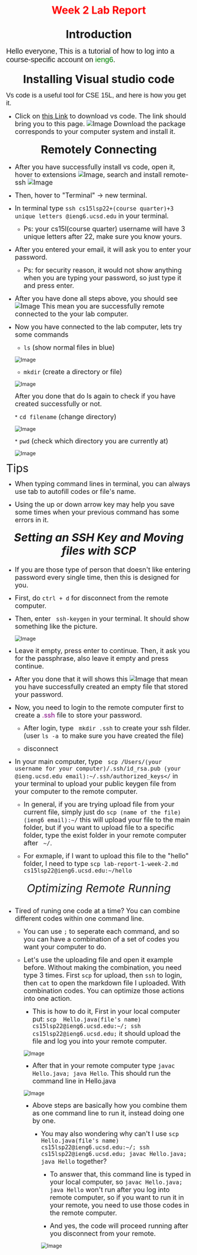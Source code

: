 <h1 align = "center">
   <span style ="color:red">Week 2 Lab Report</span>
</h1>

<h2 align = "center">
    <span style = "font-size: 30px">Introduction</span>
</h2>

<span style = "font-size: 20px; font-family:Arial"> Hello everyone, This is a tutorial of how to log into a course-specific account on <span style = "color:green">ieng6</span>.</span>

<h3 align = "center">
    <span style = "font-size:30px"> Installing Visual studio code</span>
    </h3>

<span style = "font-size: 18px; font-family:Arial">
    Vs code is a useful tool for CSE 15L, and here is how you get it.
</span>

* <span style = "font-size: 18px"> Click on [this Link](https://code.visualstudio.com/download) to download vs code. The link should bring you to this page.
![Image](vscode.png) Download the package corresponds to your computer system and install it.
</span>

<h4 align = "center">
    <span style = "font-size:30px">Remotely Connecting</span>
</h4>

* <span style = "font-size: 18px"> After you have successfully install vs code, open it, hover to extensions ![Image](extensions.png), search and install remote-ssh ![Image](remotessh.png)

* <span style = "font-size: 18px"> Then, hover to "Terminal" -> new terminal.

* <span style = "font-size: 18px"> In terminal type ```ssh cs15lsp22+(course quarter)+3 unique letters @ieng6.ucsd.edu``` in your terminal.</span>
    
    * <span style = "font-size: 18px"> Ps: your cs15l(course quarter) username will have 3 unique letters after 22, make sure you know yours.</span>

* <span style = "font-size: 18px"> After you entered your email, it will ask you to enter your password.</span>

    * <span style = "font-size: 18px"> Ps: for security reason, it would not show anything when you are typing your password, so just type it and press enter.</span>

* <span style = "font-size: 18px"> After you have done all steps above, you should see ![Image](login.png) This mean you are successfully remote connected to the your lab computer.

* <span style = "font-size: 18px"> Now you have connected to the lab computer, lets try some commands
    * <span style = "font-size: 18px"> `ls` (show normal files in blue) </span>
    
    ![Image](ls.png)

    * <span style = "font-size: 18px"> ```mkdir``` (create a directory or file)</span>

    ![Image](mkdir.png)

    <span style = "font-size: 18px"> After you done that do ls again to check if you have created successfully or not.</span>

    *<span style = "font-size: 18px"> ```cd filename``` (change directory) </span>

    ![Image](cd.png)

    *<span style = "font-size: 18px"> ```pwd``` (check which directory you are currently at) </span>

    ![Image](pwd.png)

<span style = "font-size:30px"> Tips

* <span style = "font-size:18px"> When typing command lines in terminal, you can always use tab to autofill codes or file's name.

* <span style = "font-size:18px"> Using the up or down arrow key may help you save some times when your previous command has some errors in it.

<h5 align = "center">
    <span style = "font-size: 30px"> Setting an SSH Key and Moving files with SCP</span>
</h5>

* <span style = "font-size: 18px">If you are those type of person that doesn't like entering password every single time, then this is designed for you.

* <span style = "font-size: 18px">First, do ```ctrl + d``` for disconnect from the remote computer.

* <span style = "font-size: 18px">Then, enter ``` ssh-keygen``` in your terminal. It should show something like the picture.

  ![Image](keygen1.png)

* <span style = "font-size:18px">Leave it empty, press enter to continue. Then, it ask you for the passphrase, also leave it empty and press continue.

* <span style = "font-size:18px"> After you done that it will shows this ![Image](keygen.png) that mean you have successfully created an empty file that stored your password.

* <span style = "font-size:18px"> Now, you need to login to the remote computer first to create a <span style = "color:purple">.ssh</span> file to store your password.

    * <span style = "font-size:18px"> After login, type ``` mkdir .ssh``` to create your ssh filder. (user ```ls -a ```to make sure you have created the file)

    * <span style = "font-size:18px"> disconnect

* <span style = "font-size:18px"> In your main computer, type ``` scp /Users/(your username for your computer)/.ssh/id_rsa.pub (your @ieng.ucsd.edu email):~/.ssh/authorized_keys</``` in your terminal to upload your public keygen file from your computer to the remote computer.

    * <span style = "font-size:18px"> In general, if you are trying upload file from your current file, simply just do ```scp (name of the file) (ieng6 email):~/``` this will upload your file to the main folder, but if you want to upload file to a specific folder, type the exist folder in your remote computer after ``` ~/```.

    * <span style = "font-size:18px"> For exmaple, if I want to upload this file to the "hello" folder, I need to type ```scp lab-report-1-week-2.md cs15lsp22@ieng6.ucsd.edu:~/hello```

<h6 align = "center">
    <span style = "font-size: 30px"> Optimizing Remote Running </span>
</h6>

* <span style = "font-size:18px"> Tired of runing one code at a time? You can combine different codes within one command line.

    * <span style = "font-size:18px"> You can use ```;``` to seperate each command, and so you can have a combination of a set of codes you want your computer to do.

    * <span style = "font-size:18px"> Let's use the uploading file and open it example before. Without making the combination, you need type 3 times. First `scp` for upload, then ```ssh``` to login, then ```cat``` to open the markdown file I uploaded. With combination codes. You can optimize those actions into one action.

        * <span style = "font-size:18px"> This is how to do it, First in your local computer put: ```scp  Hello.java(file's name) cs15lsp22@ieng6.ucsd.edu:~/; ssh cs15lsp22@ieng6.ucsd.edu;``` it should upload the file and log you into your remote computer.

        ![Image](upload_login.png)

        * <span style = "font-size:18px">After that in your remote computer type ```javac Hello.java; java Hello```. This should run the command line in Hello.java

        ![Image](javac.png)

        * <span style = "font-size:18px"> Above steps are basically how you combine them as one command line to run it, instead doing one by one.

            * <span style = "font-size:18px"> You may also wondering why can't I use ```scp  Hello.java(file's name) cs15lsp22@ieng6.ucsd.edu:~/; ssh cs15lsp22@ieng6.ucsd.edu; javac Hello.java; java Hello``` together?
                
                * <span style = "font-size:18px"> To answer that, this command line is typed in your local computer, so ```javac Hello.java; java Hello``` won't run after you log into remote computer, so if you want to run it in your remote, you need to use those codes in the remote computer.

                * <span style = "font-size:18px"> And yes, the code will proceed running after you disconnect from your remote.

                ![Image](Hello.png)
